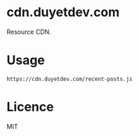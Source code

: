 # cdn.duyetdev.com
Resource CDN.

# Usage

```
https://cdn.duyetdev.com/recent-posts.js
```

# Licence
MIT
